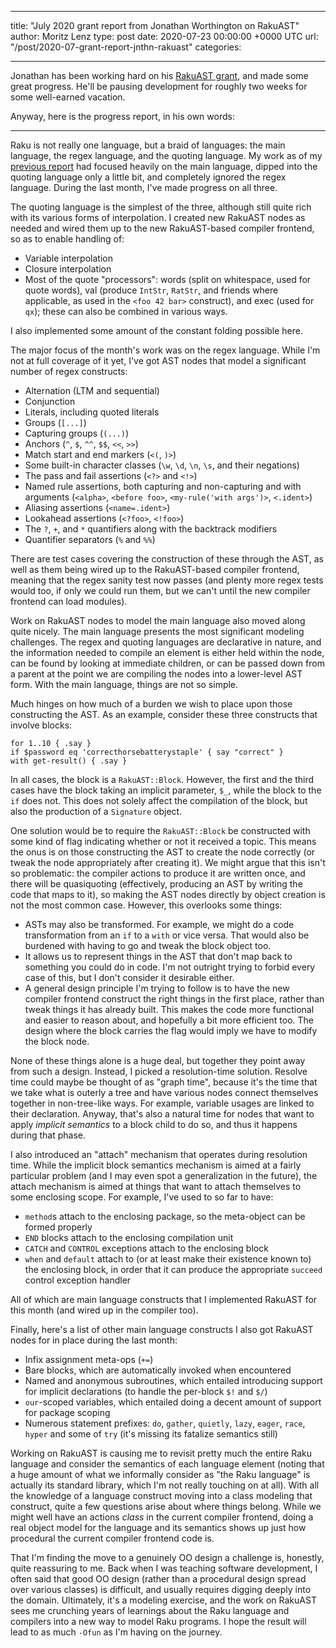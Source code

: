 
---
title: "July 2020 grant report from Jonathan Worthington on RakuAST"
author: Moritz Lenz
type: post
date: 2020-07-23 00:00:00 +0000 UTC
url: "/post/2020-07-grant-report-jnthn-rakuast"
categories:

---

Jonathan has been working hard on his [RakuAST grant](https://news.perlfoundation.org/post/gp_rakuast), and made some great progress. He'll be pausing development for roughly two weeks for some well-earned vacation.

Anyway, here is the progress report, in his own words:

---

Raku is not really one language, but a braid of languages: the main language, the regex language, and the quoting language. My work as of my [previous report](https://news.perlfoundation.org/post/rakuast-2020-06) had focused heavily on the main language, dipped into the quoting language only a little bit, and completely ignored the regex language. During the last month, I've made progress on all three.

The quoting language is the simplest of the three, although still quite rich with its various forms of interpolation. I created new RakuAST nodes as needed and wired them up to the new RakuAST-based compiler frontend, so as to enable handling of:

* Variable interpolation
* Closure interpolation
* Most of the quote "processors": words (split on whitespace, used for quote words), val (produce `IntStr`, `RatStr`, and friends where applicable, as used in the `<foo 42 bar>` construct), and exec (used for `qx`); these can also be combined in various ways.

I also implemented some amount of the constant folding possible here.

The major focus of the month's work was on the regex language. While I'm not at full coverage of it yet, I've got AST nodes that model a significant number of regex constructs:

* Alternation (LTM and sequential)
* Conjunction
* Literals, including quoted literals
* Groups (`[...]`)
* Capturing groups (`(...)`)
* Anchors (`^`, `$`, `^^`, `$$`, `<<`, `>>`)
* Match start and end markers (`<(`, `)>`)
* Some built-in character classes (`\w`, `\d`, `\n`, `\s`, and their negations)
* The pass and fail assertions (`<?>` and `<!>`)
* Named rule assertions, both capturing and non-capturing and with arguments (`<alpha>`, `<before foo>`, `<my-rule('with args')>`, `<.ident>`)
* Aliasing assertions (`<name=.ident>`)
* Lookahead assertions (`<?foo>`, `<!foo>`)
* The `?`, `+`, and `*` quantifiers along with the backtrack modifiers
* Quantifier separators (`%` and `%%`)

There are test cases covering the construction of these through the AST, as well as them being wired up to the RakuAST-based compiler frontend, meaning that the regex sanity test now passes (and plenty more regex tests would too, if only we could run them, but we can't until the new compiler frontend can load modules).

Work on RakuAST nodes to model the main language also moved along quite nicely. The main language presents the most significant modeling challenges. The regex and quoting languages are declarative in nature, and the information needed to compile an element is either held within the node, can be found by looking at immediate children, or can be passed down from a parent at the point we are compiling the nodes into a lower-level AST form. With the main language, things are not so simple.

Much hinges on how much of a burden we wish to place upon those constructing the AST. As an example, consider these three constructs that involve blocks:

    for 1..10 { .say }
    if $password eq 'correcthorsebatterystaple' { say "correct" }
    with get-result() { .say }

In all cases, the block is a `RakuAST::Block`. However, the first and the third cases have the block taking an implicit parameter, `$_`, while the block to the `if` does not. This does not solely affect the compilation of the block, but also the production of a `Signature` object.

One solution would be to require the `RakuAST::Block` be constructed with some kind of flag indicating whether or not it received a topic. This means the onus is on those constructing the AST to create the node correctly (or tweak the node appropriately after creating it). We might argue that this isn't so problematic: the compiler actions to produce it are written once, and there will be quasiquoting (effectively, producing an AST by writing the code that maps to it), so making the AST nodes directly by object creation is not the most common case. However, this overlooks some things:

* ASTs may also be transformed. For example, we might do a code transformation from an `if` to a `with` or vice versa. That would also be burdened with having to go and tweak the block object too.
* It allows us to represent things in the AST that don't map back to something you could do in code. I'm not outright trying to forbid every case of this, but I don't consider it desirable either.
* A general design principle I'm trying to follow is to have the new compiler frontend construct the right things in the first place, rather than tweak things it has already built. This makes the code more functional and easier to reason about, and hopefully a bit more efficient too. The design where the block carries the flag would imply we have to modify the block node.

None of these things alone is a huge deal, but together they point away from such a design. Instead, I picked a resolution-time solution. Resolve time could maybe be thought of as "graph time", because it's the time that we take what is outerly a tree and have various nodes connect themselves together in non-tree-like ways. For example, variable usages are linked to their declaration. Anyway, that's also a natural time for nodes that want to apply *implicit semantics* to a block child to do so, and thus it happens during that phase. 

I also introduced an "attach" mechanism that operates during resolution time. While the implicit block semantics mechanism is aimed at a fairly particular problem (and I may even spot a generalization in the future), the attach mechanism is aimed at things that want to attach themselves to some enclosing scope. For example, I've used to so far to have:

* `method`s attach to the enclosing package, so the meta-object can be formed properly
* `END` blocks attach to the enclosing compilation unit
* `CATCH` and `CONTROL` exceptions attach to the enclosing block
* `when` and `default` attach to (or at least make their existence known to) the enclosing block, in order that it can produce the appropriate `succeed` control exception handler

All of which are main language constructs that I implemented RakuAST for this month (and wired up in the compiler too).

Finally, here's a list of other main language constructs I also got RakuAST nodes for in place during the last month:

* Infix assignment meta-ops (`+=`)
* Bare blocks, which are automatically invoked when encountered
* Named and anonymous subroutines, which entailed introducing support for implicit declarations (to handle the per-block `$!` and `$/`)
* `our`-scoped variables, which entailed doing a decent amount of support for package scoping
* Numerous statement prefixes: `do`, `gather`, `quietly`, `lazy`, `eager`, `race`, `hyper` and some of `try` (it's missing its fatalize semantics still)

Working on RakuAST is causing me to revisit pretty much the entire Raku language and consider the semantics of each language element (noting that a huge amount of what we informally consider as "the Raku language" is actually its standard library, which I'm not really touching on at all). With all the knowledge of a language construct moving into a class modeling that construct, quite a few questions arise about where things belong. While we might well have an actions *class* in the current compiler frontend, doing a real object model for the language and its semantics shows up just how procedural the current compiler frontend code is.

That I'm finding the move to a genuinely OO design a challenge is, honestly, quite reassuring to me. Back when I was teaching software development, I often said that good OO design (rather than a procedural design spread over various classes) is difficult, and usually requires digging deeply into the domain. Ultimately, it's a modeling exercise, and the work on RakuAST sees me crunching years of learnings about the Raku language and compilers into a new way to model Raku programs. I hope the result will lead to as much `-Ofun` as I'm having on the journey.



